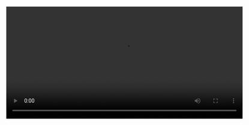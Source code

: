 <video width="630" height="300" src="https://github.com/TeachingAndLearningSciences/resources/raw/main/LADashboard/LA-Dashboard_demo_video.mp4"></video>


